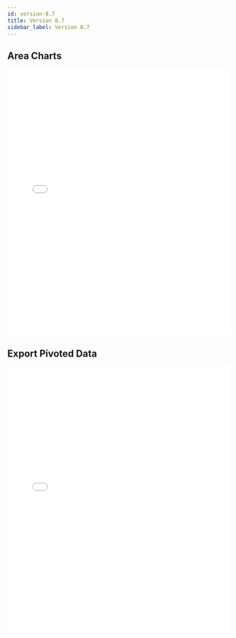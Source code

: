 ```yaml
---
id: version-8.7
title: Version 8.7
sidebar_label: Version 8.7
---
```



## Area Charts


<iframe src="//fast.wistia.net/embed/iframe/53x109p7lh?videoFoam=true"
allowtransparency="true" frameBorder="0" scrolling="no" className="wistia_embed"
name="wistia_embed" allowFullScreen  width="100%" height="600"></iframe>
<script src="//fast.wistia.net/assets/external/iframe-api-v1.js"></script>



## Export Pivoted Data

<iframe src="//fast.wistia.net/embed/iframe/ntt9pk2gzg?videoFoam=true"
allowtransparency="true" frameBorder="0" scrolling="no" className="wistia_embed"
name="wistia_embed" allowFullScreen  width="100%" height="600"></iframe>
<script src="//fast.wistia.net/assets/external/iframe-api-v1.js"></script>